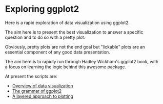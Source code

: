 # Exploring ggplot2

Here is a rapid exploration of data visualization using ggplot2.

The aim here is to present the best visualization to answer a specific question and to do so with a pretty plot.

Obviously, pretty plots are not the end goal but "lickable" plots are an essential component of any good data presentation. 

The aim here is to rapidly run through Hadley Wickham's ggplot2 book, with a focus on learning the logic behind this awesome package.

At present the scripts are:

- [Overview of data visualization](DataVisOverview.md)
- [The grammar of ggplot2](TheGrammar.md)
- [A layered approach to plotting](PeelTheOnion.md)
